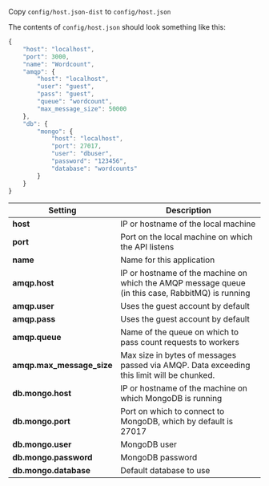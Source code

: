 Copy `config/host.json-dist` to `config/host.json`

The contents of `config/host.json` should look something like this:

```javascript
{
    "host": "localhost",
    "port": 3000,
    "name": "Wordcount",
    "amqp": {
        "host": "localhost",
        "user": "guest",
        "pass": "guest",
        "queue": "wordcount",
        "max_message_size": 50000
    },
    "db": {
        "mongo": {
            "host": "localhost",
            "port": 27017,
            "user": "dbuser",
            "password": "123456",
            "database": "wordcounts"
        }
    }
}
```

Setting | Description
--- | --- 
**host** | IP or hostname of the local machine
**port** | Port on the local machine on which the API listens
**name** | Name for this application
**amqp.host** | IP or hostname of the machine on which the AMQP message queue (in this case, RabbitMQ) is running
**amqp.user** | Uses the guest account by default
**amqp.pass** | Uses the guest account by default
**amqp.queue** | Name of the queue on which to pass count requests to workers
**amqp.max_message_size** | Max size in bytes of messages passed via AMQP. Data exceeding this limit will be chunked.
**db.mongo.host** | IP or hostname of the machine on which MongoDB is running
**db.mongo.port** | Port on which to connect to MongoDB, which by default is 27017
**db.mongo.user** | MongoDB user
**db.mongo.password** | MongoDB password
**db.mongo.database** | Default database to use




